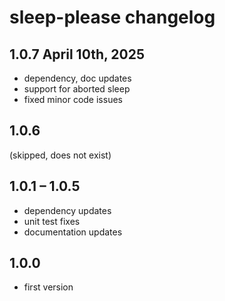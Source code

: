 # sleep-please changelog

## 1.0.7 April 10th, 2025

- dependency, doc updates
- support for aborted sleep
- fixed minor code issues

## 1.0.6

(skipped, does not exist)

## 1.0.1 – 1.0.5

- dependency updates
- unit test fixes
- documentation updates

## 1.0.0
- first version